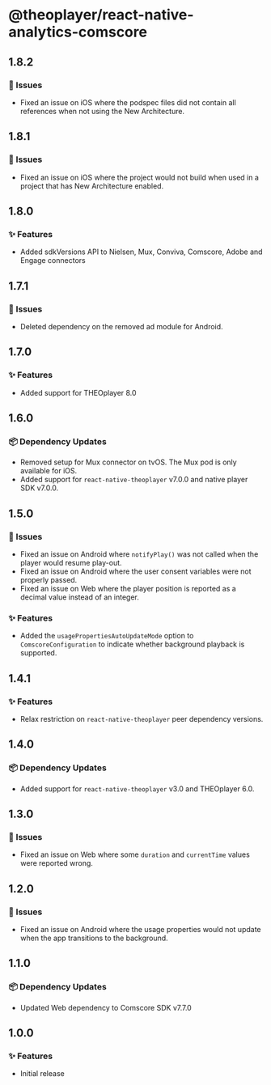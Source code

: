 # @theoplayer/react-native-analytics-comscore

## 1.8.2

### 🐛 Issues

- Fixed an issue on iOS where the podspec files did not contain all references when not using the New Architecture.

## 1.8.1

### 🐛 Issues

- Fixed an issue on iOS where the project would not build when used in a project that has New Architecture enabled.

## 1.8.0

### ✨ Features

- Added sdkVersions API to Nielsen, Mux, Conviva, Comscore, Adobe and Engage connectors

## 1.7.1

### 🐛 Issues

- Deleted dependency on the removed ad module for Android.

## 1.7.0

### ✨ Features

- Added support for THEOplayer 8.0

## 1.6.0

### 📦 Dependency Updates

- Removed setup for Mux connector on tvOS. The Mux pod is only available for iOS.
- Added support for `react-native-theoplayer` v7.0.0 and native player SDK v7.0.0.

## 1.5.0

### 🐛 Issues

- Fixed an issue on Android where `notifyPlay()` was not called when the player would resume play-out.
- Fixed an issue on Android where the user consent variables were not properly passed.
- Fixed an issue on Web where the player position is reported as a decimal value instead of an integer.

### ✨ Features

- Added the `usagePropertiesAutoUpdateMode` option to `ComscoreConfiguration` to indicate whether background playback is supported.

## 1.4.1

### ✨ Features

- Relax restriction on `react-native-theoplayer` peer dependency versions.

## 1.4.0

### 📦 Dependency Updates

- Added support for `react-native-theoplayer` v3.0 and THEOplayer 6.0.

## 1.3.0

### 🐛 Issues

- Fixed an issue on Web where some `duration` and `currentTime` values were reported wrong.

## 1.2.0

### 🐛 Issues

- Fixed an issue on Android where the usage properties would not update when the app transitions to the background.

## 1.1.0

### 📦 Dependency Updates

- Updated Web dependency to Comscore SDK v7.7.0

## 1.0.0

### ✨ Features

- Initial release
